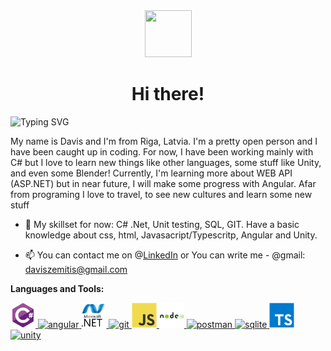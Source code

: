 
<div align = center class ="header">

   <div font-size= 100>
<img src="https://c.tenor.com/nebZyl8oN7IAAAAi/wave-hello.gif" width="75" height="75"/>
      
  # Hi there!
  </div>
</div>



![Typing SVG](https://readme-typing-svg.herokuapp.com?color=%23439F36&size=26&duration=3000&center=true&multiline=true&width=1000&height=100&lines=My+name+is+Davis!;And+I'm+C%23+.NET+Developer!)



My name is Davis and I'm from Riga, Latvia. I'm a pretty open person and I have been caught up in coding. For now, I have been working mainly with C# but I love to learn new things like other languages, some stuff like Unity, and even some Blender! Currently, I'm learning more about WEB API (ASP.NET) but in near future, I will make some progress with Angular. Afar from programing I love to travel, to see new cultures and learn some new stuff

- 🌱 My skillset for now: C# .Net, Unit testing, SQL, GIT. Have a basic knowledge about css, html, Javasacript/Typescritp, Angular and Unity.

- 📫 You can contact me on @[LinkedIn](https://www.linkedin.com/in/davis-zemitis/) or You can write me - @gmail: daviszemitis@gmail.com


<strong>Languages and Tools:</strong>
<p align="left"> <a href="https://www.w3schools.com/cs/" target="_blank" rel="noreferrer"> <img src="https://raw.githubusercontent.com/devicons/devicon/master/icons/csharp/csharp-original.svg" alt="csharp" width="40" height="40"/> </a> <a href="https://angular.io" target="_blank" rel="noreferrer"> <img src="https://angular.io/assets/images/logos/angular/angular.svg" alt="angular" width="40" height="40"/> </a> <a href="https://dotnet.microsoft.com/" target="_blank" rel="noreferrer"> <img src="https://raw.githubusercontent.com/devicons/devicon/master/icons/dot-net/dot-net-original-wordmark.svg" alt="dotnet" width="40" height="40"/> </a> <a href="https://git-scm.com/" target="_blank" rel="noreferrer"> <img src="https://www.vectorlogo.zone/logos/git-scm/git-scm-icon.svg" alt="git" width="40" height="40"/> </a> <a href="https://developer.mozilla.org/en-US/docs/Web/JavaScript" target="_blank" rel="noreferrer"> <img src="https://raw.githubusercontent.com/devicons/devicon/master/icons/javascript/javascript-original.svg" alt="javascript" width="40" height="40"/> </a> <a href="https://nodejs.org" target="_blank" rel="noreferrer"> <img src="https://raw.githubusercontent.com/devicons/devicon/master/icons/nodejs/nodejs-original-wordmark.svg" alt="nodejs" width="40" height="40"/> </a> <a href="https://postman.com" target="_blank" rel="noreferrer"> <img src="https://www.vectorlogo.zone/logos/getpostman/getpostman-icon.svg" alt="postman" width="40" height="40"/> </a> <a href="https://www.sqlite.org/" target="_blank" rel="noreferrer"> <img src="https://www.vectorlogo.zone/logos/sqlite/sqlite-icon.svg" alt="sqlite" width="40" height="40"/> </a> <a href="https://www.typescriptlang.org/" target="_blank" rel="noreferrer"> <img src="https://raw.githubusercontent.com/devicons/devicon/master/icons/typescript/typescript-original.svg" alt="typescript" width="40" height="40"/> </a> <a href="https://unity.com/" target="_blank" rel="noreferrer"> <img src="https://www.vectorlogo.zone/logos/unity3d/unity3d-icon.svg" alt="unity" width="40" height="40"/> </a> </p>

</details>





<!---
DZemitis/DZemitis is a ✨ special ✨ repository because its `README.md` (this file) appears on your GitHub profile.
You can click the Preview link to take a look at your changes.
--->
